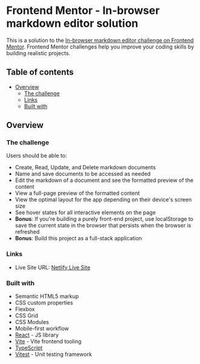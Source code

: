 # Frontend Mentor - In-browser markdown editor solution

This is a solution to the [In-browser markdown editor challenge on Frontend Mentor](https://www.frontendmentor.io/challenges/inbrowser-markdown-editor-r16TrrQX9). Frontend Mentor challenges help you improve your coding skills by building realistic projects. 

## Table of contents

- [Overview](#overview)
  - [The challenge](#the-challenge)
  - [Links](#links)
  - [Built with](#built-with)

## Overview

### The challenge

Users should be able to:

- Create, Read, Update, and Delete markdown documents
- Name and save documents to be accessed as needed
- Edit the markdown of a document and see the formatted preview of the content
- View a full-page preview of the formatted content
- View the optimal layout for the app depending on their device's screen size
- See hover states for all interactive elements on the page
- **Bonus**: If you're building a purely front-end project, use localStorage to save the current state in the browser that persists when the browser is refreshed
- **Bonus**: Build this project as a full-stack application

### Links

- Live Site URL: [Netlify Live Site](https://raistmere-markdown-editor.netlify.app/)

### Built with

- Semantic HTML5 markup
- CSS custom properties
- Flexbox
- CSS Grid
- CSS Modules
- Mobile-first workflow
- [React](https://reactjs.org/) - JS library
- [Vite](https://vitejs.dev/) - Vite frontend tooling
- [TypeScript](https://www.typescriptlang.org/)
- [Vitest](https://vitest.dev/) - Unit testing framework
